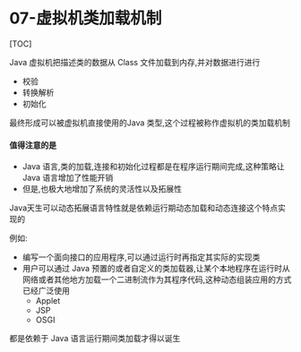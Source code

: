 # 07-虚拟机类加载机制

[TOC]

Java 虚拟机把描述类的数据从 Class 文件加载到内存,并对数据进行进行

- 校验
- 转换解析
- 初始化

最终形成可以被虚拟机直接使用的Java 类型,这个过程被称作虚拟机的类加载机制

#### 值得注意的是

- Java 语言,类的加载,连接和初始化过程都是在程序运行期间完成,这种策略让 Java 语言增加了性能开销
- 但是,也极大地增加了系统的灵活性以及拓展性

Java天生可以动态拓展语言特性就是依赖运行期动态加载和动态连接这个特点实现的

例如:

- 编写一个面向接口的应用程序,可以通过运行时再指定其实际的实现类
- 用户可以通过 Java 预置的或者自定义的类加载器,让某个本地程序在运行时从网络或者其他地方加载一个二进制流作为其程序代码,这种动态组装应用的方式已经广泛使用
  - Applet
  - JSP
  - OSGI

都是依赖于 Java 语言运行期间类加载才得以诞生
